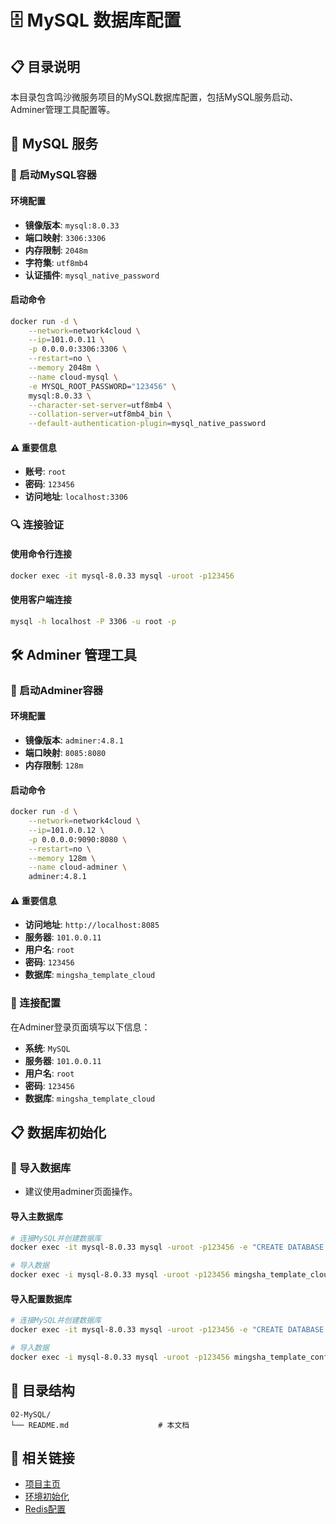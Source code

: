 # 🗄️ MySQL 数据库配置

## 📋 目录说明

本目录包含鸣沙微服务项目的MySQL数据库配置，包括MySQL服务启动、Adminer管理工具配置等。

## 🐬 MySQL 服务

### 🚀 启动MySQL容器

#### 环境配置
- **镜像版本**: `mysql:8.0.33`
- **端口映射**: `3306:3306`
- **内存限制**: `2048m`
- **字符集**: `utf8mb4`
- **认证插件**: `mysql_native_password`

#### 启动命令
```bash
docker run -d \
    --network=network4cloud \
    --ip=101.0.0.11 \
    -p 0.0.0.0:3306:3306 \
    --restart=no \
    --memory 2048m \
    --name cloud-mysql \
    -e MYSQL_ROOT_PASSWORD="123456" \
    mysql:8.0.33 \
    --character-set-server=utf8mb4 \
    --collation-server=utf8mb4_bin \
    --default-authentication-plugin=mysql_native_password
```

#### ⚠️ 重要信息
- **账号**: `root`
- **密码**: `123456`
- **访问地址**: `localhost:3306`

### 🔍 连接验证

#### 使用命令行连接
```bash
docker exec -it mysql-8.0.33 mysql -uroot -p123456
```

#### 使用客户端连接
```bash
mysql -h localhost -P 3306 -u root -p
```

## 🛠️ Adminer 管理工具

### 🚀 启动Adminer容器

#### 环境配置
- **镜像版本**: `adminer:4.8.1`
- **端口映射**: `8085:8080`
- **内存限制**: `128m`

#### 启动命令
```bash
docker run -d \
    --network=network4cloud \
    --ip=101.0.0.12 \
    -p 0.0.0.0:9090:8080 \
    --restart=no \
    --memory 128m \
    --name cloud-adminer \
    adminer:4.8.1
```

#### ⚠️ 重要信息
- **访问地址**: `http://localhost:8085`
- **服务器**: `101.0.0.11`
- **用户名**: `root`
- **密码**: `123456`
- **数据库**: `mingsha_template_cloud`

### 🔗 连接配置

在Adminer登录页面填写以下信息：
- **系统**: `MySQL`
- **服务器**: `101.0.0.11`
- **用户名**: `root`
- **密码**: `123456`
- **数据库**: `mingsha_template_cloud`

## 📋 数据库初始化

### 📝 导入数据库

- 建议使用adminer页面操作。

#### 导入主数据库
```bash
# 连接MySQL并创建数据库
docker exec -it mysql-8.0.33 mysql -uroot -p123456 -e "CREATE DATABASE IF NOT EXISTS mingsha_template_cloud CHARACTER SET utf8mb4 COLLATE utf8mb4_bin;"

# 导入数据
docker exec -i mysql-8.0.33 mysql -uroot -p123456 mingsha_template_cloud < ../../sql/mingsha_template_cloud.sql
```

#### 导入配置数据库
```bash
# 连接MySQL并创建数据库
docker exec -it mysql-8.0.33 mysql -uroot -p123456 -e "CREATE DATABASE IF NOT EXISTS mingsha_template_config CHARACTER SET utf8mb4 COLLATE utf8mb4_bin;"

# 导入数据
docker exec -i mysql-8.0.33 mysql -uroot -p123456 mingsha_template_config < ../../sql/mingsha_template_config.sql
```

## 📁 目录结构

```
02-MySQL/
└── README.md                    # 本文档
```

## 🔗 相关链接

- [项目主页](../../README.md)
- [环境初始化](../00-Init/README.md)
- [Redis配置](../03-Redis/README.md)
